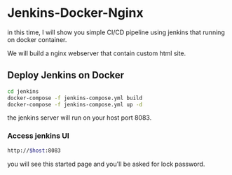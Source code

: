 # Jenkins-Docker-Nginx

in this time, I will show you simple CI/CD pipeline using jenkins that running on docker container. 

We will build a nginx webserver that contain custom html site.


## Deploy Jenkins on Docker
```bash
cd jenkins
docker-compose -f jenkins-compose.yml build
docker-compose -f jenkins-compose.yml up -d
```
the jenkins server will run on your host port 8083.

### Access jenkins UI 
```bash
http://$host:8083
```

you will see this started page and you'll be asked for lock password.

```bash

